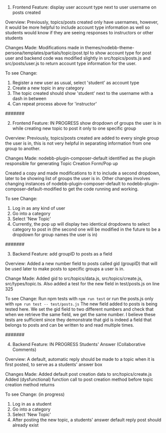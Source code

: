 1. Frontend Feature: display user account type next to user username on posts created 

Overview: 
Previously, topics/posts created only have usernames, however, it would be more helpful to include
account type information as well so students would know if they are seeing responses to instructors or other students 

Changes Made: 
Modifications made in themes/nodebb-theme-persona/templates/partials/topic/post.tpl to show account type for post user and backend code was modified slightly in src/topics/posts.js and src/posts/user.js to return account type information for the user.

To see Change: 
1. Register a new user as usual, select 'student' as account type
2. Create a new topic in any category
3. The topic created should show 'student' next to the username with a dash in between 
4. Can repeat process above for 'instructor' 

#######

2. Frontend Feature: IN PROGRESS show dropdown of groups the user is in while creating new topic to post it only to one specific group 

Overview: 
Previously, topics/posts created are added to every single group the user is in, this is not very helpful in separating information from one group to another. 

Changes Made: 
nodebb-plugin-composer-default identified as the plugin responsible for generating Topic Creation Form/Pop up

Created a copy and made modifications to it to include a second dropdown, later to be showing list of groups the user is in.
Other changes involves changing instances of nodebb-plugin-composer-default to nodebb-plugin-composer-default-modified to get the code running and working.

To see Change: 
1. Log in as any kind of user 
2. Go into a category 
3. Select 'New Topic' 
4. Currently, the pop up will display two identical dropdowns to select category to post in (the second one will be modified in the future to be a dropdown for group names the user is in)

#######

3. Backend Feature: add groupID to posts as a field

Overview:
Added a new number field to posts called gid (groupID) that will be used later to make posts to specific groups a user is in.

Change Made:
Added gid to src/topics/data.js, src/topics/create.js, src/types/topic.ts.
Also added a test for the new field in test/posts.js on line 325

To see Change:
Run npm tests with ```npm run test``` or run the posts.js only with ```npm run test -- test/posts.js```
The new field added to posts is being tested here. We set the gid field to two different numbers and check that when we retrieve the same field, we get the same number.
I believe these tests are sufficient since they demonstrate that gid is indeed a field that belongs to posts and can be written to and read multiple times.

#######

4. Backend Feature: IN PROGRESS Students' Answer (Collaborative Comments)

Overview: 
A default, automatic reply should be made to a topic when it is first posted, to serve as a students' answer box

Changes Made:
Added default post creation data to src/topics/create.js
Added (dysfunctional) function call to post creation method before topic creation method returns

To see Change: (in progress)
1. Log in as a student
2. Go into a category
3. Select 'New Topic'
4. After posting the new topic, a students' answer default reply post should already exist